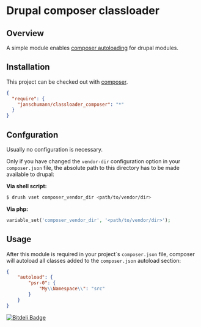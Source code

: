  Drupal composer classloader
===========================

## Overview

A simple module enables [composer autoloading](http://getcomposer.org) for drupal modules.

## Installation

This project can be checked out with [composer](http://getcomposer.org).

```json
{
  "require": {
    "janschumann/classloader_composer": "*"
  }
}
```

## Confguration

Usually no configuration is necessary.

Only if you have changed the ```vendor-dir``` configuration option in your ```composer.json``` file, the absolute path to this directory has to be made available to drupal:

**Via shell script:**

```sh
$ drush vset composer_vendor_dir <path/to/vendor/dir>
```

**Via php:**

```php
variable_set('composer_vendor_dir', '<path/to/vendor/dir>');
```

## Usage

After this module is required in your project´s ```composer.json``` file, composer will autoload all classes added to the ```composer.json``` autoload section:

```json
{
    "autoload": {
        "psr-0": {
            "My\\Namespace\\": "src"
        }
    }
}
```


[![Bitdeli Badge](https://d2weczhvl823v0.cloudfront.net/janschumann/drupal-composer-classloader/trend.png)](https://bitdeli.com/free "Bitdeli Badge")

